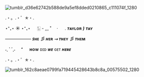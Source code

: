 ![tumblr_d36e62742b588de9a5ef8dded0210865_c111074f_1280](https://github.com/user-attachments/assets/740b0fff-5ec7-439d-9604-053fa8f0cbcf)


.・。.・゜✭・.


 ⋆⁺₊⋆ ☀︎ ⋆⁺₊⋆ 　 🀥 - ,,, ˚ 　· 　 .  ***ᴛ*****ᴀʏʟᴏʀ** ***)*** ***ᴛ*****ᴀʏ** 

——————        ***ꜱ*****ʜᴇ** ***彡*** ***ʜ*****ᴇʀ** ***⤑*** ***ᴛ*****ʜᴇʏ** ***彡*** ***ᴛ*****ʜᴇᴍ** 

 ***˗ˏˋ ´ˎ˗　 ⁺***
  　
**ʜᴏᴡ** ᴅɪᴅ ***ᴡᴇ*** ɢᴇᴛ ***ʜᴇʀᴇ*** 

.・。.・゜✭・.

![tumblr_162c8aeae0799fa719445428643b8c8a_00575502_1280](https://github.com/user-attachments/assets/832cb617-0553-41e2-98b8-a728fcbe2f3f)
